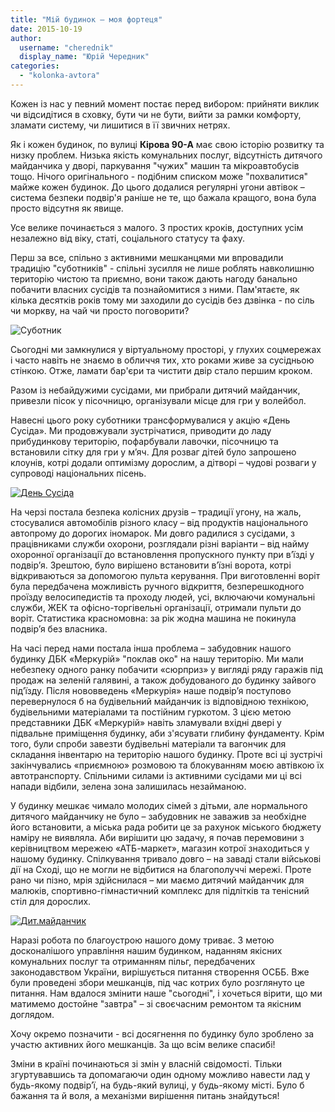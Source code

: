 ```yaml
---
title: "Мій будинок – моя фортеця"
date: 2015-10-19
author: 
  username: "cherednik"
  display_name: "Юрій Чередник"
categories: 
  - "kolonka-avtora"
---
```


Кожен із нас у певний момент постає перед вибором: прийняти виклик чи відсидітися в сховку, бути чи не бути, вийти за рамки комфорту, зламати систему, чи лишитися в її звичних нетрях.

Як і кожен будинок, по вулиці **Кірова 90-А** має свою історію розвитку та низку проблем. Низька якість комунальних послуг, відсутність дитячого майданчика у дворі, паркування "чужих" машин та мікроавтобусів тощо. Нічого оригінального - подібним списком може "похвалитися" майже кожен будинок. До цього додалися регулярні угони автівок – система безпеки подвір'я раніше не те, що бажала кращого, вона була просто відсутня як явище.

Усе велике починається з малого. З простих кроків, доступних усім незалежно від віку, статі, соціального статусу та фаху.

Перш за все, спільно з активними мешканцями ми впровадили традицію "суботників" - спільні зусилля не лише роблять навколишню територію чистою та приємно, вони також дають нагоду банально побачити власних сусідів та познайомитися з ними. Пам'ятаєте, як кілька десятків років тому ми заходили до сусідів без дзвінка - по сіль чи моркву, на чай чи просто поговорити?

![Суботник](https://mpz.brovary.org/wp-content/uploads/2015/10/Subotnyk.jpg)

Сьогодні ми замкнулися у віртуальному просторі, у глухих соцмережах і часто навіть не знаємо в обличчя тих, хто роками живе за сусідньою стінкою. Отже, ламати бар'єри та чистити двір стало першим кроком.

Разом із небайдужими сусідами, ми прибрали дитячий майданчик, привезли пісок у пісочницю, організували місце для гри у волейбол.

Навесні цього року суботники трансформувалися у акцію «День Сусіда». Ми продовжували зустрічатися, приводити до ладу прибудинкову територію, пофарбували лавочки, пісочницю та встановили сітку для гри у м’яч. Для розваг дітей було запрошено клоунів, котрі додали оптимізму дорослим, а дітворі – чудові розваги у супроводі національних пісень.

[![День Сусіда](https://mpz.brovary.org/wp-content/uploads/2015/10/Den-Susida.jpg)](https://mpz.brovary.org/wp-content/uploads/2015/10/Den-Susida.jpg)

На черзі постала безпека колісних друзів – традиції угону, на жаль, стосувалися автомобілів різного класу – від продуктів національного автопрому до дорогих іномарок. Ми довго радилися з сусідами, з працівниками служби охорони, розглядали різні варіанти – від найму охоронної організації до встановлення пропускного пункту при в’їзді у подвір’я. Зрештою, було вирішено встановити в’їзні ворота, котрі відкриваються за допомогою пульта керування. При виготовленні воріт була передбачена можливість ручного відкриття, безперешкодного проїзду велосипедистів та проходу людей, усі, включаючи комунальні служби, ЖЕК та офісно-торгівельні організації, отримали пульти до воріт. Статистика красномовна: за рік жодна машина не покинула подвір’я без власника.

На часі перед нами постала інша проблема – забудовник нашого будинку ДБК «Меркурій» "поклав око" на нашу територію. Ми мали небезпеку одного ранку побачити «сюрприз» у вигляді ряду гаражів під продаж на зеленій галявині, а також добудованого до будинку зайвого під’їзду. Після нововведень «Меркурія» наше подвір’я поступово перевернулося б на будівельний майданчик із відповідною технікою, будівельними матеріалами та постійним гуркотом. З цією метою представники ДБК «Меркурій» навіть зламували вхідні двері у підвальне приміщення будинку, аби з'ясувати глибину фундаменту. Крім того, були спроби завезти будівельні матеріали та вагончик для складання інвентарю на територію нашого будинку. Проте всі ці зустрічі закінчувались «приємною» розмовою та блокуванням моєю автівкою їх автотранспорту. Спільними силами із активними сусідами ми ці всі напади відбили, зелена зона залишилась незайманою.

У будинку мешкає чимало молодих сімей з дітьми, але нормального дитячого майданчику не було – забудовник не заважив за необхідне його встановити, а міська рада робити це за рахунок міського бюджету наміру не виявляла. Аби вирішити цю задачу, я почав перемовини з керівництвом мережею «АТБ-маркет», магазин котрої знаходиться у нашому будинку. Спілкування тривало довго – на заваді стали військові дії на Сході, що не могли не відбитися на благополуччі мережі. Проте рано чи пізно, мрія здійснилася – ми маємо дитячий майданчик для малюків, спортивно-гімнастичний комплекс для підлітків та тенісний стіл для дорослих.

[![Дит.майданчик](https://mpz.brovary.org/wp-content/uploads/2015/10/Dyt.majdanchyk.jpg)](https://mpz.brovary.org/wp-content/uploads/2015/10/Dyt.majdanchyk.jpg)

Наразі робота по благоустрою нашого дому триває. З метою досконалішого управління нашим будинком, наданням якісних комунальних послуг та отриманням пільг, передбачених законодавством України, вирішується питання створення ОСББ. Вже були проведені збори мешканців, під час котрих було розглянуто це питання. Нам вдалося змінити наше "сьогодні", і хочеться вірити, що ми матимемо достойне "завтра" – зі своєчасним ремонтом та якісним доглядом.

Хочу окремо позначити - всі досягнення по будинку було зроблено за участю активних його мешканців. За що всім велике спасибі!

Зміни в країні починаються зі змін у власній свідомості. Тільки згуртувавшись та допомагаючи один одному можливо навести лад у будь-якому подвір’ї, на будь-який вулиці, у будь-якому місті. Було б бажання та й воля, а механізми вирішення питань знайдуться!
